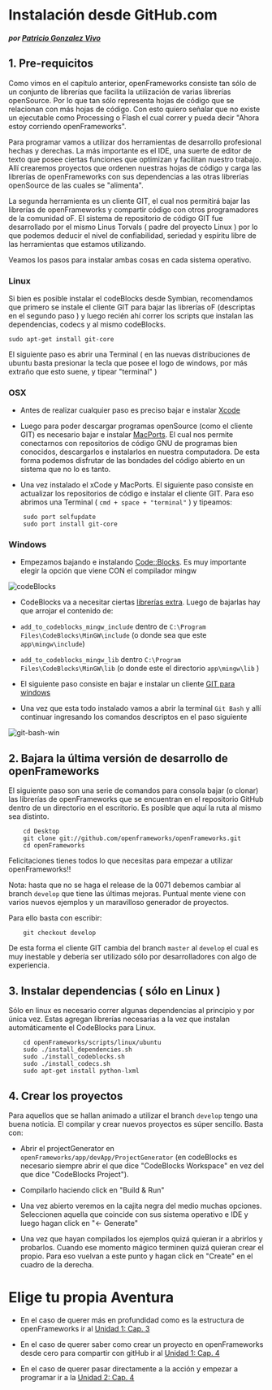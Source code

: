 # Instalación desde GitHub.com
##### por [Patricio Gonzalez Vivo](www.patriciogonzalezvivo.com)

## 1. Pre-requicitos

Como vimos en el capítulo anterior, openFrameworks consiste tan sólo de un conjunto de librerías que facilita la utilización de varias librerías openSource. Por lo que tan sólo representa hojas de código que se relacionan con más hojas de código. Con esto quiero señalar que no existe un ejecutable como Processing o Flash el cual correr y pueda decir "Ahora estoy corriendo openFrameworks".

Para programar vamos a utilizar dos herramientas de desarrollo profesional hechas y derechas. La más importante es el IDE, una suerte de editor de texto que posee ciertas funciones que optimizan y facilitan nuestro trabajo. Allí crearemos proyectos que ordenen nuestras hojas de código y carga las librerías de openFrameworks con sus dependencias a las otras librerías openSource de las cuales se "alimenta".

La segunda herramienta es un cliente GIT, el cual nos permitirá bajar las librerías de openFrameworks y compartir código con otros programadores de la comunidad oF. El sistema de repositorio de código GIT fue desarrollado por el mismo Linus Torvals ( padre del proyecto Linux ) por lo que podemos deducir el nivel de confiabilidad, seriedad y espíritu libre de las herramientas que estamos utilizando.

Veamos los pasos para instalar ambas cosas en cada sistema operativo. 

### Linux

Si bien es posible instalar el codeBlocks desde Symbian, recomendamos que primero se instale el cliente GIT para bajar las librerías oF (descriptas en el segundo paso ) y luego recién ahí correr los scripts que instalan las dependencias, codecs y al mismo codeBlocks. 

``` sudo apt-get install git-core ```

El siguiente paso es abrir una Terminal ( en las nuevas distribuciones de ubuntu basta presionar la tecla que posee el logo de windows, por más extraño que esto suene, y tipear "terminal" )

### OSX

- Antes de realizar cualquier paso es preciso bajar e instalar [Xcode](http://developer.apple.com/devcenter/mac/index.action)

- Luego para poder descargar programas openSource (como el cliente GIT) es necesario bajar e instalar [MacPorts](http://www.macports.org/). El cual nos permite conectarnos con repositorios de código GNU de programas bien conocidos, descargarlos e instalarlos en nuestra computadora. De esta forma podemos disfrutar de las bondades del código abierto en un sistema que no lo es tanto.

- Una vez instalado el xCode y MacPorts. El siguiente paso consiste en actualizar los repositorios de código e instalar el cliente GIT. Para eso abrimos una Terminal ( `cmd + space + "terminal"` ) y tipeamos:

```
	sudo port selfupdate 
	sudo port install git-core
```

### Windows

- Empezamos bajando e instalando [Code::Blocks](http://www.codeblocks.org/downloads/26). Es muy importante elegir la opción que viene CON el compilador mingw 

![codeBlocks](http://www.patriciogonzalezvivo.com/images/tutoriales/codeblocks.png)

- CodeBlocks va a necesitar ciertas [librerías extra](http://www.openframeworks.cc/content/files/codeblocks_additions.zip). Luego de bajarlas hay que arrojar el contenido de:

 - `add_to_codeblocks_mingw_include` dentro de `C:\Program Files\CodeBlocks\MinGW\include` (o donde sea que este `app\mingw\include`)

 - `add_to_codeblocks_mingw_lib` dentro `C:\Program Files\CodeBlocks\MinGW\lib` (o donde este el directorio `app\mingw\lib` )

- El siguiente paso consiste en bajar e instalar un cliente [GIT para windows](http://code.google.com/p/msysgit/)

- Una vez que esta todo instalado vamos a abrir la terminal `Git Bash` y allí continuar ingresando los comandos descriptos en el paso siguiente

![git-bash-win](http://patriciogonzalezvivo.com/images/tutoriales/gitBash.jpg)


## 2. Bajara la última versión de desarrollo de openFrameworks 

El siguiente paso son una serie de comandos para consola bajar (o clonar) las librerías de openFrameworks que se encuentran en el repositorio GitHub dentro de un directorio en el escritorio. Es posible que aquí la ruta al mismo sea distinto.


``` 
	cd Desktop 
	git clone git://github.com/openframeworks/openFrameworks.git 
	cd openFrameworks
```

Felicitaciones tienes todos lo que necesitas para empezar a utilizar openFrameworks!!


Nota: hasta que no se haga el release de la 0071 debemos cambiar al branch ```develop``` que tiene las últimas mejoras. Puntual mente viene con varios nuevos ejemplos y un maravilloso generador de proyectos.

Para ello basta con escribir: 

``` 
	git checkout develop
```

De esta forma el cliente GIT cambia del branch `master` al `develop` el cual es muy inestable y debería ser utilizado sólo por desarrolladores con algo de experiencia.


## 3. Instalar dependencias ( sólo en Linux )

Sólo en linux es necesario correr algunas dependencias al principio y por única vez. Estas agregan librerías necesarias a la vez que instalan automáticamente el CodeBlocks para Linux.

```
	cd openFrameworks/scripts/linux/ubuntu
	sudo ./install_dependencies.sh
	sudo ./install_codeblocks.sh
	sudo ./install_codecs.sh 
	sudo apt-get install python-lxml
```


## 4. Crear los proyectos 

Para aquellos que se hallan animado a utilizar el branch `develop` tengo una buena noticia. El compilar y crear nuevos proyectos es súper sencillo. Basta con:

- Abrir el projectGenerator en ```openFrameworks/app/devApp/ProjectGenerator``` (en codeBlocks es necesario siempre abrir el que dice "CodeBlocks Workspace" en vez del que dice "CodeBlocks Project").

- Compilarlo haciendo click en "Build & Run"

- Una vez abierto veremos en la cajita negra del medio muchas opciones. Seleccionen aquella que coincide con sus sistema operativo e IDE y luego hagan click en "<- Generate"

- Una vez que hayan compilados los ejemplos quizá quieran ir a abrirlos y probarlos. Cuando ese momento mágico terminen quizá quieran crear el propio. Para eso vuelvan a este punto y hagan click en "Create" en el cuadro de la derecha. 


# Elige tu propia Aventura 

- En el caso de querer más en profundidad como es la estructura de openFrameworks ir al [Unidad 1: Cap. 3](https://github.com/patriciogonzalezvivo/cursoOF/blob/master/unidad1/Cap_3_estructura_oF.md)

- En el caso de querer saber como crear un proyecto en openFrameworks desde cero para compartir con gitHub ir al [Unidad 1: Cap. 4](https://github.com/patriciogonzalezvivo/cursoOF/blob/master/unidad1/Cap_4_intro_a_git.md)

- En el caso de querer pasar directamente a la acción y empezar a programar ir a la [Unidad 2: Cap. 4](https://github.com/patriciogonzalezvivo/cursoOF/blob/master/unidad2/Cap_4_Primeros_pasos.md)
